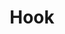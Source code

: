 ---
title: Hook
routable: false

hook:
  left:
    headline: "Look, It's Kittyfish from Mars."
    byline:
      text: >
           Now with modular building blocks!
           This theme is crazy fast, accessible and GDPR-compliant right out of the box.
           <br><br>
           Oxygen's source code and build tools are available at <a href="https://github.com/kittyfishfrommars" target="_blank">github.com/kittyfishfrommars</a>. Provided as-is and free for personal and commercial use. No strings attached.
           <br>           <br>
           Have a blast!
      # class: ''
  right:
    headline: Getting Started
    # comment-out line below to display hook full width
    byline:
      text: >
           You'll find many examples and useful settings in the <a href="https://github.com/kittyfishfrommars/grav-theme-oxygen/tree/main/_demo">demo</a>. Just copy everything into your /user directory. 
           <br><br>
           Once you are happy with your presentation, enable the <a href="https://github.com/kittyfishfrommars/grav-theme-oxygen/blob/main/README.md#theme-options">Theme Options</a> so search engines can find your site.
      # class: 'small'
  button:
    # comment-out line below to disable button
    text: 'README'
    url: 'https://github.com/kittyfishfrommars/grav-theme-oxygen/blob/main/README.md'
    # values: text-left | text-center | text-right
    # class: 'text-left'
---
